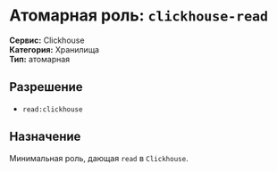 # Атомарная роль: `clickhouse-read`

**Сервис:** Clickhouse  
**Категория:** Хранилища  
**Тип:** атомарная

## Разрешение
- `read:clickhouse`

## Назначение
Минимальная роль, дающая `read` в `Clickhouse`.
